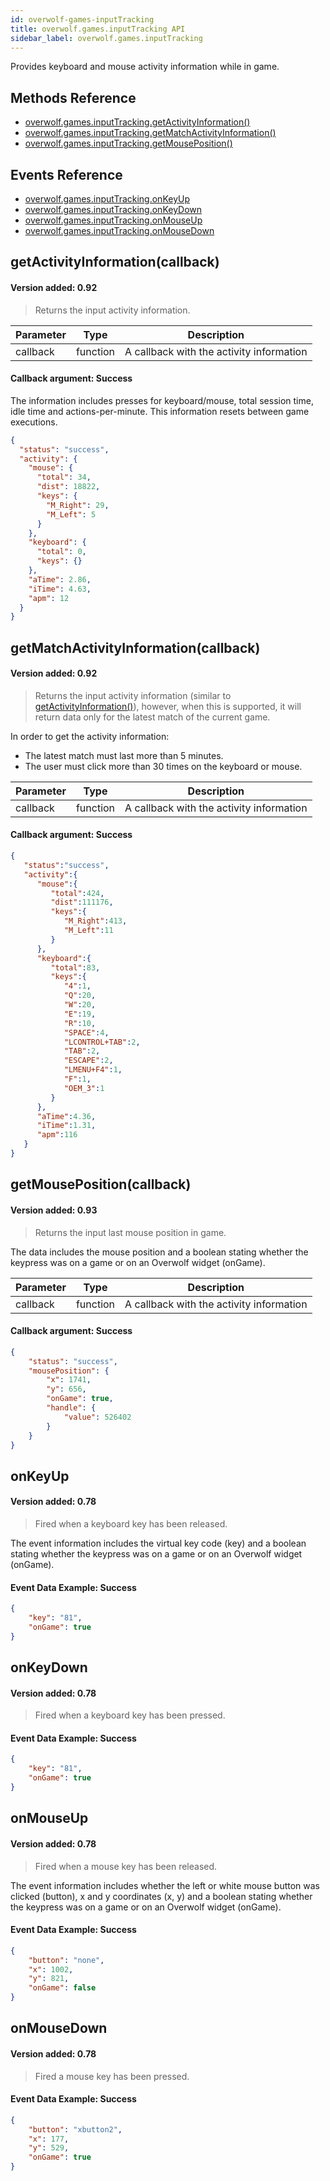 ```yaml
---
id: overwolf-games-inputTracking
title: overwolf.games.inputTracking API
sidebar_label: overwolf.games.inputTracking
---
```


Provides keyboard and mouse activity information while in game.

## Methods Reference

* [overwolf.games.inputTracking.getActivityInformation()](#getactivityinformationcallback)
* [overwolf.games.inputTracking.getMatchActivityInformation()](#getmatchactivityinformationcallback)
* [overwolf.games.inputTracking.getMousePosition()](#getmousepositioncallback)

## Events Reference

* [overwolf.games.inputTracking.onKeyUp](#onkeyup)
* [overwolf.games.inputTracking.onKeyDown](#onkeydown)
* [overwolf.games.inputTracking.onMouseUp](#onmouseup)
* [overwolf.games.inputTracking.onMouseDown](#onmousedown)

## getActivityInformation(callback)
#### Version added: 0.92

> Returns the input activity information.

Parameter | Type                  | Description                              |
--------- | ----------------------| ---------------------------------------- |
callback  | function              | A callback with the activity information |

#### Callback argument: Success

The information includes presses for keyboard/mouse, total session time, idle time and actions-per-minute. This information resets between game executions.

```json
{
  "status": "success",
  "activity": {
    "mouse": {
      "total": 34,
      "dist": 18822,
      "keys": {
        "M_Right": 29,
        "M_Left": 5
      }
    },
    "keyboard": {
      "total": 0,
      "keys": {}
    },
    "aTime": 2.86,
    "iTime": 4.63,
    "apm": 12
  }
}
```

## getMatchActivityInformation(callback)
#### Version added: 0.92

> Returns the input activity information (similar to [getActivityInformation()](#getactivityinformationcallback)), however, when this is supported, it will return data only for the latest match of the current game.

In order to get the activity information:

* The latest match must last more than 5 minutes.
* The user must click more than 30 times on the keyboard or mouse.

Parameter | Type                  | Description                              |
--------- | ----------------------| ---------------------------------------- |
callback  | function              | A callback with the activity information |

#### Callback argument: Success

```json
{  
   "status":"success",
   "activity":{  
      "mouse":{  
         "total":424,
         "dist":111176,
         "keys":{  
            "M_Right":413,
            "M_Left":11
         }
      },
      "keyboard":{  
         "total":83,
         "keys":{  
            "4":1,
            "Q":20,
            "W":20,
            "E":19,
            "R":10,
            "SPACE":4,
            "LCONTROL+TAB":2,
            "TAB":2,
            "ESCAPE":2,
            "LMENU+F4":1,
            "F":1,
            "OEM_3":1
         }
      },
      "aTime":4.36,
      "iTime":1.31,
      "apm":116
   }
}
```

## getMousePosition(callback)
#### Version added: 0.93

> Returns the input last mouse position in game.

The data includes the mouse position and a boolean stating whether the keypress was on a game or on an Overwolf widget (onGame).

Parameter | Type                  | Description                              |
--------- | ----------------------| ---------------------------------------- |
callback  | function              | A callback with the activity information |

#### Callback argument: Success

```json
{
    "status": "success",
    "mousePosition": {
        "x": 1741,
        "y": 656,
        "onGame": true,
        "handle": {
            "value": 526402
        }
    }
}
```

## onKeyUp

#### Version added: 0.78

> Fired when a keyboard key has been released.

The event information includes the virtual key code (key) and a boolean stating whether the keypress was on a game or on an Overwolf widget (onGame).

#### Event Data Example: Success

```json
{
    "key": "81",
    "onGame": true
}
```

## onKeyDown

#### Version added: 0.78

> Fired when a keyboard key has been pressed.

#### Event Data Example: Success

```json
{
    "key": "81",
    "onGame": true
}
```

## onMouseUp

#### Version added: 0.78

> Fired when a mouse key has been released.

The event information includes whether the left or white mouse button was clicked (button), x and y coordinates (x, y) and a boolean stating whether the keypress was on a game or on an Overwolf widget (onGame).

#### Event Data Example: Success

```json
{
    "button": "none",
    "x": 1002,
    "y": 821,
    "onGame": false
}
```

## onMouseDown

#### Version added: 0.78

> Fired a mouse key has been pressed.

#### Event Data Example: Success

```json
{
    "button": "xbutton2",
    "x": 177,
    "y": 529,
    "onGame": true
}
```